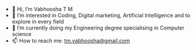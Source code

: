 - 👋 Hi, I’m Vabhoosha T M
- 👀 I’m interested in Coding, Digital marketing, Artificial Intelligence and to explore in every field
- 🌱 I’m currently doing my Engineering degree specialising in Computer science
- 📫 How to reach me: tm.vabhoosha@gmail.com

<!---
vabu232000/vabu232000 is a ✨ special ✨ repository because its `README.md` (this file) appears on your GitHub profile.
You can click the Preview link to take a look at your changes.
--->
